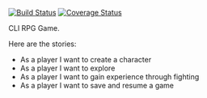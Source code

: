 [![Build Status](https://travis-ci.org/chirkov86/codingpuzzle.svg?branch=master)](https://travis-ci.org/chirkov86/codingpuzzle)
[![Coverage Status](https://codecov.io/gh/chirkov86/codingpuzzle/branch/master/graph/badge.svg)](https://codecov.io/gh/chirkov86/codingpuzzle)

CLI RPG Game.

Here are the stories:
- As a player I want to create a character
- As a player I want to explore
- As a player I want to gain experience through fighting
- As a player I want to save and resume a game
